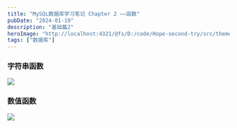 ```yaml
---
title: "MySQL数据库学习笔记 Chapter 2 ——函数"
pubDate: "2024-01-19"
description: "基础篇2"
heroImage: "http://localhost:4321/@fs/D:/code/Hope-second-try/src/theme-simple/assets/media/11.jpg?origWidth=2176&origHeight=1224&origFormat=jpg" 
tags: ["数据库"]
---
```


### 字符串函数
![](https://imgcdn.hope-blog.top/2024-1-19/01.png)

### 数值函数
![](https://imgcdn.hope-blog.top/2024-1-19/02.png)











